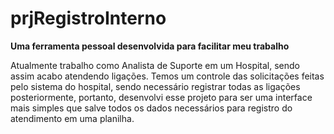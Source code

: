 # prjRegistroInterno

**Uma ferramenta pessoal desenvolvida para facilitar meu trabalho**

Atualmente trabalho como Analista de Suporte em um Hospital, sendo assim acabo atendendo ligações. Temos um controle das solicitações feitas pelo sistema do hospital, sendo necessário registrar todas as ligações posteriormente, portanto, desenvolvi esse projeto para ser uma interface mais simples que salve todos os dados necessários para registro do atendimento em uma planilha.
